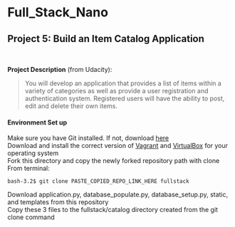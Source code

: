 # Full_Stack_Nano

<h2>Project 5: Build an Item Catalog Application</h2>
</br>
<p><strong>Project Description</strong> (from Udacity):</p>
<blockquote>
<p>You will develop an application that provides a list of items within a variety of categories as well as provide a user registration and authentication system. Registered users will have the ability to post, edit and delete their own items.</p>
</blockquote>
<h4>Environment Set up</h4>
<p>Make sure you have Git installed. If not, download <a href="https://git-scm.com/downloads" rel="nofollow">here</a> <br>
Download and install the correct version of <a href="https://www.vagrantup.com/downloads.html" rel="nofollow">Vagrant</a> and <a href="https://www.virtualbox.org/wiki/Downloads" rel="nofollow">VirtualBox</a> for your operating system <br>
Fork this directory and copy the newly forked repository path with clone <br>
From terminal:</p>
<pre><code>bash-3.2$ git clone PASTE_COPIED_REPO_LINK_HERE fullstack
</code></pre>
<p>Download application.py, database_populate.py, database_setup.py, static, and templates from this repository <br>
Copy these 3 files to the fullstack/catalog directory created from the git clone command</p>
